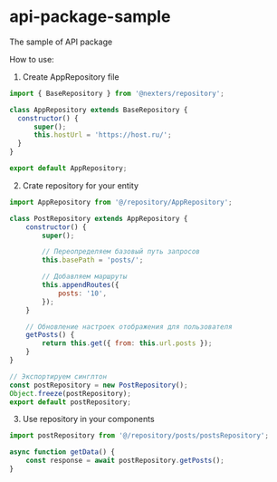 # api-package-sample

The sample of API package


How to use:

1. Create AppRepository file

```js
import { BaseRepository } from '@nexters/repository';

class AppRepository extends BaseRepository {
  constructor() {
      super();
      this.hostUrl = 'https://host.ru/';
  }
}

export default AppRepository;
```

2. Crate repository for your entity
```js
import AppRepository from '@/repository/AppRepository';

class PostRepository extends AppRepository {
    constructor() {
        super();

        // Переопределяем базовый путь запросов
        this.basePath = 'posts/';

        // Добавляем маршруты
        this.appendRoutes({
            posts: '10',
        });
    }

    // Обновление настроек отображения для пользователя
    getPosts() {
        return this.get({ from: this.url.posts });
    }
}

// Экспортируем синглтон
const postRepository = new PostRepository();
Object.freeze(postRepository);
export default postRepository;
```

3. Use repository in your components
```js
import postRepository from '@/repository/posts/postsRepository';

async function getData() {
    const response = await postRepository.getPosts();
}
```